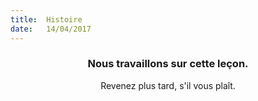 ```yaml
---
title:  Histoire
date:   14/04/2017
---
```


### <center>Nous travaillons sur cette leçon.</center>
<center>Revenez plus tard, s'il vous plaît.</center>